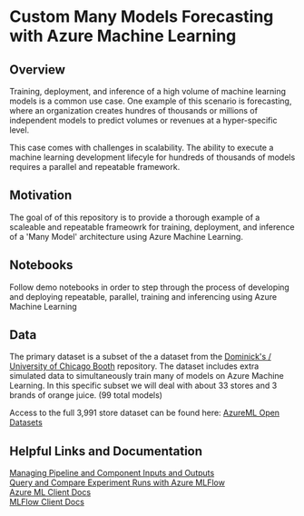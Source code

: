 # Custom Many Models Forecasting with Azure Machine Learning

## Overview
 Training, deployment, and inference of a high volume of machine learning models is a common use case. One example of this scenario is forecasting, where an organization creates hundres of thousands or millions of independent models to predict volumes or revenues at a hyper-specific level. 
  
 This case comes with challenges in scalability. The ability to execute a machine learning development lifecyle for hundreds of thousands of models requires a parallel and repeatable framework.

## Motivation
The goal of of this repository is to provide a thorough example of a scaleable and repeatable frameowrk for training, deployment, and inference of a 'Many Model' architecture using Azure Machine Learning.

## Notebooks
Follow demo notebooks in order to step through the process of developing and deploying repeatable, parallel, training and inferencing using Azure Machine Learning

## Data
The primary dataset is a subset of the a dataset from the [Dominick's / University of Chicago Booth](https://www.chicagobooth.edu/research/kilts/research-data/dominicks) repository. The dataset includes extra simulated data to simultaneously train many of models on Azure Machine Learning. In this specific subset we will deal with about 33 stores and 3 brands of orange juice. (99 total models)  
  
Access to the full 3,991 store dataset can be found here: [AzureML Open Datasets](https://learn.microsoft.com/en-us/azure/open-datasets/dataset-oj-sales-simulated?tabs=azureml-opendatasets)

## Helpful Links and Documentation
[Managing Pipeline and Component Inputs and Outputs](https://learn.microsoft.com/en-us/azure/machine-learning/how-to-manage-inputs-outputs-pipeline?view=azureml-api-2&tabs=cli)  
[Query and Compare Experiment Runs with Azure MLFlow](https://learn.microsoft.com/en-us/azure/machine-learning/how-to-track-experiments-mlflow?view=azureml-api-2)  
[Azure ML Client Docs](https://learn.microsoft.com/en-us/python/api/azure-ai-ml/azure.ai.ml.mlclient?view=azure-python)  
[MLFlow Client Docs](https://mlflow.org/docs/latest/python_api/mlflow.client.html)  
